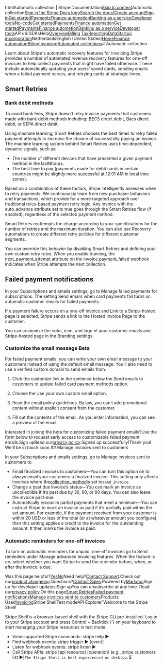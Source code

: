 htmlAutomatic collection | Stripe Documentation[Skip to content](#main-content)Automatic collection[Sign in](https://dashboard.stripe.com/login?redirect=https%3A%2F%2Fdocs.stripe.com%2Finvoicing%2Fautomatic-collection)[The Stripe Docs logo](/)[Search the docs/](#)[Create account](https://dashboard.stripe.com/register/invoicing)[Sign in](https://dashboard.stripe.com/login?redirect=https%3A%2F%2Fdocs.stripe.com%2Finvoicing%2Fautomatic-collection)[Get started](/get-started)[Payments](/payments)[Finance automation](/finance-automation)[Banking as a service](/financial-services)[Developer tools](/development)[No-code](/no-code)[Get started](/get-started)[Payments](/payments)[Finance automation](/finance-automation)[](#)[Get started](/get-started)[Payments](/payments)[Finance automation](/finance-automation)[Banking as a service](/financial-services)[Developer tools](/development)[](#)APIs & SDKsHelp[Overview](/docs/finance-automation)[Billing](#)
[Tax](#)[Reporting](#)[Data](#)[Startup incorporation](#)NetherlandsEnglish (United States)[](#)[](#)[Home](/docs)[Finance automation](/docs/finance-automation)[Billing](/docs/billing)[Invoicing](/docs/invoicing)[Automated collections](/docs/invoicing/automated-collections)# Automatic collection

Learn about Stripe's automatic recovery features for Invoicing.Stripe provides a number of automated revenue recovery features for one-off invoices to help collect payments that might have failed otherwise. These include automatically updating your users’ saved cards, sending emails when a failed payment occurs, and retrying cards at strategic times.

## Smart Retries

### Bank debit methods

To avoid bank fees, Stripe ​doesn’t retry invoice payments that customers made with bank debit methods including: BECS direct debit, Bacs direct debit, or SEPA direct debit.

Using machine learning, Smart Retries chooses the best times to retry failed payment attempts to increase the chance of successfully paying an invoice. The machine learning system behind Smart Retries uses time-dependent, dynamic signals, such as:

- The number of different devices that have presented a given payment method in the lastNhours.
- The best time to pay (payments made for debit cards in certain countries might be slightly more successful at 12:01 AM in local time zones).

Based on a combination of these factors, Stripe intelligently assesses when to retry payments. We continuously learn from new purchaser behaviors and transactions, which provide for a more targeted approach over traditional rules-based payment retry logic. Any invoice with the auto_advance attribute set to true goes through the Smart Retries flow (if enabled), regardless of the selected payment method.



Smart Retries reattempts the charge according to your specifications for the number of retries and the maximum duration. You can also use Recovery automations to create different retry policies for different customer segments.

You can override this behavior by disabling Smart Retries and defining your own custom retry rules. When you enable dunning, the next_payment_attempt attribute on the invoice.payment_failed webhook indicates when Stripe attempts the next collection.

## Failed payment notifications

In your Subscriptions and emails settings, go to Manage failed payments for subscriptions. The setting Send emails when card payments fail turns on automatic customer emails for failed payments.

If a payment failure occurs on a one-off invoice and Link to a Stripe-hosted page is selected, Stripe sends a link to the Hosted Invoice Page to the customer.

You can customize the color, icon, and logo of your customer emails and Stripe-hosted page in the Branding settings.

### Customize the email message  Beta

For failed payment emails, you can write your own email message to your customers instead of using the default email message. You’ll also need to use a verified custom domain to send emails from.

1. Click the customize link in the sentence below the Send emails to customers to update failed card payment methods option.


2. Choose the Use your own custom email option.


3. Read the email policy guidelines. By law, you can’t add promotional content without explicit consent from the customer.


4. Fill out the contents of the email. As you enter information, you can see a preview of the email.



Interested in joining the beta for customizing failed payment emails?Use the form below to request early access to customizable failed payment emails.Sign upRead our[privacy policy](https://stripe.com/privacy).Signed up successfully!Thank you! We'll be in touch soon.## Manage invoices sent to customers

In your Subscriptions and emails settings, go to Manage invoices sent to customers to:

- Email finalized invoices to customers—You can turn this option on to always email your customers a finalized invoice. This setting only affects invoices where the[collection_method](/api/invoices/object#invoice_object-collection_method)is set to`send_invoice`.
- Change a past due invoice’s status—You can mark an invoice as uncollectible if it’s past due by 30, 60, or 90 days. You can also leave the invoice past-due.
- Automatically reconcile partial payments that meet a minimum—You can instruct Stripe to mark an invoice as paid if ​​it’s partially paid within the set amount. For example, if the payment received from your customer is within 20 USD or less of the total (or at whatever amount you configure), then this setting applies a credit to the invoice for the outstanding amount. It then marks the invoice as paid.

### Automatic reminders for one-off invoices

To turn on automatic reminders for unpaid, one-off invoices go to Send reminders under Manage advanced invoicing features. When the feature is on, select  whether you want Stripe to send the reminder before, when, or after the invoice is due.

Was this page helpful?[Yes](#)[No](#)Need help?[Contact Support](https://support.stripe.com/).Check out our[product changelog](https://stripe.com/blog/changelog).Questions?[Contact Sales](https://stripe.com/contact/sales).Powered by[Markdoc](https://markdoc.dev)Sign up for developer updates:Sign upYou can unsubscribe at any time. Read our[privacy policy](https://stripe.com/privacy).On this page[Smart Retries](#smart-retries)[Failed payment notifications](#failed-payment-notifications)[Manage invoices sent to customers](#manage-invoices-sent-customers)Products Used[Invoicing](/invoicing)Stripe ShellTest modeAPI Explorer[](https://stripe.com/docs/stripe-cli#install)`Welcome to the Stripe Shell!

Stripe Shell is a browser-based shell with the Stripe CLI pre-installed. Log in to your
Stripe account and press Control + Backtick (`) on your keyboard to start managing your Stripe
resources in test mode.

- View supported Stripe commands: stripe help ▶️
- Find webhook events: stripe trigger ▶️ [event]
- Listen for webhook events: stripe listen ▶
- Call Stripe APIs: stripe [api resource] [operation] (e.g., stripe customers list ▶️)`The Stripe Shell is best experienced on desktop.`$`